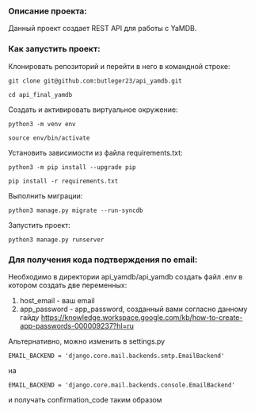 ### Описание проекта:

Данный проект создает REST API для работы с YaMDB.

### Как запустить проект:

Клонировать репозиторий и перейти в него в командной строке:

```
git clone git@github.com:butleger23/api_yamdb.git
```

```
cd api_final_yamdb
```

Cоздать и активировать виртуальное окружение:

```
python3 -m venv env
```

```
source env/bin/activate
```

Установить зависимости из файла requirements.txt:

```
python3 -m pip install --upgrade pip
```

```
pip install -r requirements.txt
```

Выполнить миграции:

```
python3 manage.py migrate --run-syncdb
```

Запустить проект:

```
python3 manage.py runserver
```
### Для получения кода подтверждения по email:

Необходимо в директории api_yamdb/api_yamdb создать файл .env в котором создать две переменных:
1) host_email - ваш email
2) app_password - app_password, созданный вами согласно данному гайду https://knowledge.workspace.google.com/kb/how-to-create-app-passwords-000009237?hl=ru

Альтернативно, можно изменить в settings.py
```
EMAIL_BACKEND = 'django.core.mail.backends.smtp.EmailBackend'
```
на
```
EMAIL_BACKEND = 'django.core.mail.backends.console.EmailBackend'
```
и получать confirmation_code таким образом